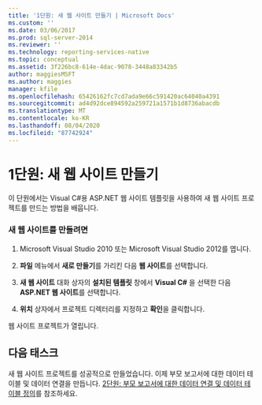 ```yaml
---
title: '1단원: 새 웹 사이트 만들기 | Microsoft Docs'
ms.custom: ''
ms.date: 03/06/2017
ms.prod: sql-server-2014
ms.reviewer: ''
ms.technology: reporting-services-native
ms.topic: conceptual
ms.assetid: 3f226bc8-614e-4dac-9078-3448a83342b5
author: maggiesMSFT
ms.author: maggies
manager: kfile
ms.openlocfilehash: 65426162fc7cd7ada9e66c591420ac64040a4391
ms.sourcegitcommit: ad4d92dce894592a259721a1571b1d8736abacdb
ms.translationtype: MT
ms.contentlocale: ko-KR
ms.lasthandoff: 08/04/2020
ms.locfileid: "87742924"
---
```

# <a name="lesson-1-create-a-new-web-site"></a>1단원: 새 웹 사이트 만들기
  이 단원에서는 Visual C#용 ASP.NET 웹 사이트 템플릿을 사용하여 새 웹 사이트 프로젝트를 만드는 방법을 배웁니다.  
  
### <a name="to-create-a-new-website"></a>새 웹 사이트를 만들려면  
  
1.  Microsoft Visual Studio 2010 또는 Microsoft Visual Studio 2012를 엽니다.  
  
2.  **파일** 메뉴에서 **새로 만들기**를 가리킨 다음 **웹 사이트**를 선택합니다.  
  
3.  **새 웹 사이트** 대화 상자의 **설치된 템플릿** 창에서 **Visual C#** 을 선택한 다음 **ASP.NET 웹 사이트**를 선택합니다.  
  
4.  **위치** 상자에서 프로젝트 디렉터리를 지정하고 **확인**을 클릭합니다.  
  
 웹 사이트 프로젝트가 열립니다.  
  
## <a name="next-task"></a>다음 태스크  
 새 웹 사이트 프로젝트를 성공적으로 만들었습니다. 이제 부모 보고서에 대한 데이터 테이블 및 데이터 연결을 만듭니다. [2단원: 부모 보고서에 대한 데이터 연결 및 데이터 테이블 정의](lesson-2-define-a-data-connection-and-data-table-for-parent-report.md)를 참조하세요.  
  
  
